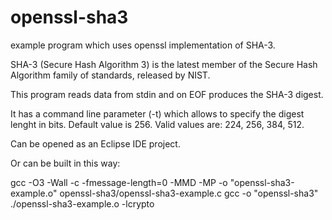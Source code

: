 # openssl-sha3
example program which uses openssl implementation of SHA-3.

SHA-3 (Secure Hash Algorithm 3) is the latest member of the Secure Hash Algorithm family of standards, released by NIST.

This program reads data from stdin and on EOF produces the SHA-3 digest.

It has a command line parameter (-t) which allows to specify the digest lenght in bits. Default value is 256. Valid values are: 224, 256, 384, 512.

Can be opened as an Eclipse IDE project.

Or can be built in this way:

gcc -O3 -Wall -c -fmessage-length=0 -MMD -MP -o "openssl-sha3-example.o" openssl-sha3/openssl-sha3-example.c 
gcc -o "openssl-sha3"  ./openssl-sha3-example.o   -lcrypto

